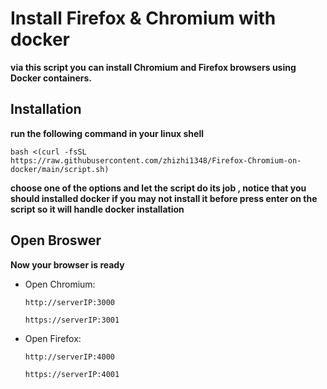 # Install Firefox & Chromium with docker
**via this script you can install Chromium and Firefox browsers using Docker containers.**

## Installation

**run the following command in your linux shell**
```
bash <(curl -fsSL https://raw.githubusercontent.com/zhizhi1348/Firefox-Chromium-on-docker/main/script.sh)
```
**choose one of the options and let the script do its job , notice that you should installed docker if you may not install it before press enter on the script so it will handle docker installation**

## Open Broswer
**Now your browser is ready**
- Open Chromium:
  
  ```http://serverIP:3000```
  
  ```https://serverIP:3001```
- Open Firefox:
  
  ```http://serverIP:4000```
  
  ```https://serverIP:4001```

